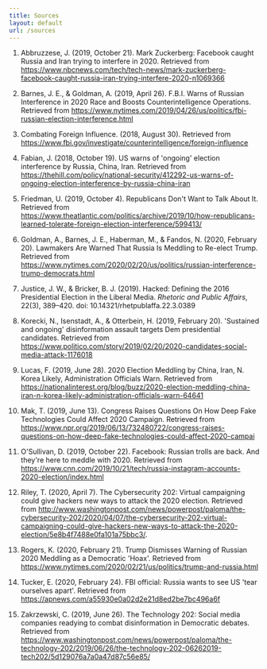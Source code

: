 ```yaml
---
title: Sources
layout: default
url: /sources
---
```



1. Abbruzzese, J. (2019, October 21). Mark Zuckerberg: Facebook caught Russia and Iran trying to interfere in 2020. Retrieved from https://www.nbcnews.com/tech/tech-news/mark-zuckerberg-facebook-caught-russia-iran-trying-interfere-2020-n1069366

1. Barnes, J. E., & Goldman, A. (2019, April 26). F.B.I. Warns of Russian Interference in 2020 Race and Boosts Counterintelligence Operations. Retrieved from https://www.nytimes.com/2019/04/26/us/politics/fbi-russian-election-interference.html

1. Combating Foreign Influence. (2018, August 30). Retrieved from https://www.fbi.gov/investigate/counterintelligence/foreign-influence

1. Fabian, J. (2018, October 19). US warns of 'ongoing' election interference by Russia, China, Iran. Retrieved from https://thehill.com/policy/national-security/412292-us-warns-of-ongoing-election-interference-by-russia-china-iran

1. Friedman, U. (2019, October 4). Republicans Don't Want to Talk About It. Retrieved from https://www.theatlantic.com/politics/archive/2019/10/how-republicans-learned-tolerate-foreign-election-interference/599413/

1. Goldman, A., Barnes, J. E., Haberman, M., & Fandos, N. (2020, February 20). Lawmakers Are Warned That Russia Is Meddling to Re-elect Trump. Retrieved from https://www.nytimes.com/2020/02/20/us/politics/russian-interference-trump-democrats.html

1. Justice, J. W., & Bricker, B. J. (2019). Hacked: Defining the 2016 Presidential Election in the Liberal Media. *Rhetoric and Public Affairs*, 22(3), 389–420. doi: 10.14321/rhetpublaffa.22.3.0389

1. Korecki, N., Isenstadt, A., & Otterbein, H. (2019, February 20). 'Sustained and ongoing' disinformation assault targets Dem presidential candidates. Retrieved from https://www.politico.com/story/2019/02/20/2020-candidates-social-media-attack-1176018

1. Lucas, F. (2019, June 28). 2020 Election Meddling by China, Iran, N. Korea Likely, Administration Officials Warn. Retrieved from https://nationalinterest.org/blog/buzz/2020-election-meddling-china-iran-n-korea-likely-administration-officials-warn-64641

1. Mak, T. (2019, June 13). Congress Raises Questions On How Deep Fake Technologies Could Affect 2020 Campaign. Retrieved from https://www.npr.org/2019/06/13/732480722/congress-raises-questions-on-how-deep-fake-technologies-could-affect-2020-campai

1. O'Sullivan, D. (2019, October 22). Facebook: Russian trolls are back. And they're here to meddle with 2020. Retrieved from https://www.cnn.com/2019/10/21/tech/russia-instagram-accounts-2020-election/index.html

1. Riley, T. (2020, April 7). The Cybersecurity 202: Virtual campaigning could give hackers new ways to attack the 2020 election. Retrieved from http://www.washingtonpost.com/news/powerpost/paloma/the-cybersecurity-202/2020/04/07/the-cybersecurity-202-virtual-campaigning-could-give-hackers-new-ways-to-attack-the-2020-election/5e8b4f7488e0fa101a75bbc3/.

1. Rogers, K. (2020, February 21). Trump Dismisses Warning of Russian 2020 Meddling as a Democratic 'Hoax'. Retrieved from https://www.nytimes.com/2020/02/21/us/politics/trump-and-russia.html

1. Tucker, E. (2020, February 24). FBI official: Russia wants to see US 'tear ourselves apart'. Retrieved from https://apnews.com/a55930e0a02d2e21d8ed2be7bc496a6f

1. Zakrzewski, C. (2019, June 26). The Technology 202: Social media companies readying to combat disinformation in Democratic debates. Retrieved from https://www.washingtonpost.com/news/powerpost/paloma/the-technology-202/2019/06/26/the-technology-202-06262019-tech202/5d129076a7a0a47d87c56e85/
